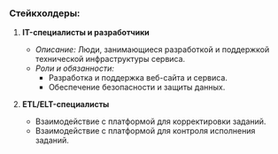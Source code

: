 ### Стейкхолдеры:

1. **IT-специалисты и разработчики**
    - *Описание:* Люди, занимающиеся разработкой и поддержкой технической инфраструктуры сервиса.
    - *Роли и обязанности:*
        - Разработка и поддержка веб-сайта и сервиса.
        - Обеспечение безопасности и защиты данных.
          
2. **ETL/ELT-специалисты**
   - Взаимодействие с платформой для корректировки заданий.
   - Взаимодействие с платформой для контроля исполнения заданий.
        

